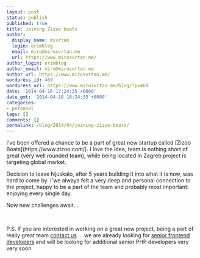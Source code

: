 ```yaml
---
layout: post
status: publish
published: true
title: Joining Zizoo boats
author:
  display_name: msvrtan
  login: orimblog
  email: miro@mirosvrtan.me
  url: https://www.mirosvrtan.me/
author_login: orimblog
author_email: miro@mirosvrtan.me
author_url: https://www.mirosvrtan.me/
wordpress_id: 469
wordpress_url: https://www.mirosvrtan.me/blog/?p=469
date: '2014-04-16 17:24:35 +0000'
date_gmt: '2014-04-16 16:24:35 +0000'
categories:
- personal
tags: []
comments: []
permalink: /blog/2014/04/joining-zizoo-boats/
---
```

<p>I've been offered a chance to be a part of great new startup called [Zizoo Boats](https://www.zizoo.com/). I love the idea, team is nothing short of great (very well rounded team), while being located in Zagreb project is targeting global market. </p>
<p>Decision to leave Njuskalo, after 5 years building it into what it is now, was hard to come by. I'we always felt a very deep and personal connection to the project, happy to be a part of the team and probably most important: enjoying every single day. </p>
<p>Now new challenges await... </p>
<p>&nbsp;</p>
<p>P.S. if you are interested in working on a great new project, being a part of really great team <a href="mailto:info@zizooboats.com">contact us</a>  ... we are already looking for <a href="https://www.smore.com/pyr6q-zizooboats-is-hiring">senior frontend developers</a> and will be looking for additional senior PHP developers very very soon</p>
<p>&nbsp;<br />
&nbsp;</p>
